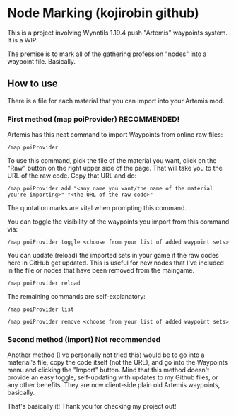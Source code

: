 # Node Marking (kojirobin github)

This is a project involving Wynntils 1.19.4 push "Artemis" waypoints system. It is a WIP.

The premise is to mark all of the gathering profession "nodes" into a waypoint file. Basically.


## How to use

There is a file for each material that you can import into your Artemis mod.

### First method (map poiProvider) RECOMMENDED!

Artemis has this neat command to import Waypoints from online raw files:

`/map poiProvider`

To use this command, pick the file of the material you want, click on the "Raw" button on the right upper side of the page. That will take you to the URL of the raw code. Copy that URL and do:

`/map poiProvider add "<any name you want/the name of the material you're importing>" "<the URL of the raw code>"`

The quotation marks are vital when prompting this command.

You can toggle the visibility of the waypoints you import from this command via:

`/map poiProvider toggle <choose from your list of added waypoint sets>`

You can update (reload) the imported sets in your game if the raw codes here in GitHub get updated. This is useful for new nodes that I've included in the file or nodes that have been removed from the maingame.

`/map poiProvider reload`

The remaining commands are self-explanatory:

`/map poiProvider list`

`/map poiProvider remove <choose from your list of added waypoint sets>`

### Second method (import) Not recommended

Another method (I've personally not tried this) would be to go into a material's file, copy the code itself (not the URL), and go into the Waypoints menu and clicking the "Import" button.
Mind that this method doesn't provide an easy toggle, self-updating with updates to my Github files, or any other benefits. They are now client-side plain old Artemis waypoints, basically.



That's basically it! Thank you for checking my project out!
